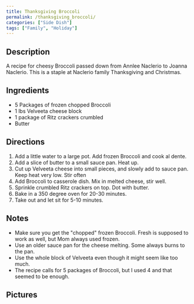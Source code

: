 ```yaml
---
title: Thanksgiving Broccoli
permalink: /thanksgiving_broccoli/
categories: ["Side Dish"]
tags: ["Family", "Holiday"]
---
```


Description
-----------

A recipe for cheesy Broccoli passed down from Annlee Naclerio to Joanna Naclerio. This is a staple at Naclerio family Thanksgiving and Christmas.

Ingredients
-----------

-   5 Packages of frozen chopped Broccoli
-   1 lbs Velveeta cheese block
-   1 package of Ritz crackers crumbled
-   Butter

Directions
----------

1.  Add a little water to a large pot. Add frozen Broccoli and cook al dente.
2.  Add a slice of butter to a small sauce pan. Heat up.
3.  Cut up Velveeta cheese into small pieces, and slowly add to sauce pan. Keep heat very low. Stir often
4.  Add Broccoli to casserole dish. Mix in melted cheese, stir well.
5.  Sprinkle crumbled Ritz crackers on top. Dot with butter.
6.  Bake in a 350 degree oven for 20-30 minutes.
7.  Take out and let sit for 5-10 minutes.

Notes
-----

-   Make sure you get the "chopped" frozen Broccoli. Fresh is supposed to work as well, but Mom always used frozen.
-   Use an older sauce pan for the cheese melting. Some always burns to the pan.
-   Use the whole block of Velveeta even though it might seem like too much.
-   The recipe calls for 5 packages of Broccoli, but I used 4 and that seemed to be enough.

Pictures
--------